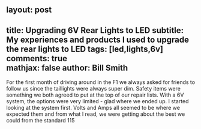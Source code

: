 ## layout: post  
title: Upgrading 6V Rear Lights to LED
subtitle: My experiences and products I used to upgrade the rear lights to LED
tags: [led,lights,6v]  
comments: true  
mathjax: false
author: Bill Smith
---
For the first month of driving around in the F1 we always asked for friends to follow us since the taillights were always super dim.  Safety items were something we both agreed to put at the top of our repair lists.
With a 6V system, the options were very limited - glad where we ended up.
I started looking at the system first.  Volts and Amps all seemed to be where we expected them and from what I read, we were getting about the best we could from the standard 115

<!--stackedit_data:
eyJoaXN0b3J5IjpbLTEyNzUzNTY2NzNdfQ==
-->